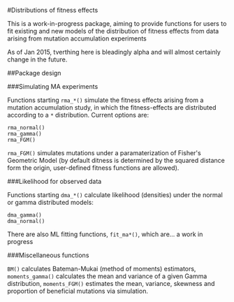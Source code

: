 #Distributions of fitness effects 

This is a work-in-progress package, aiming to provide functions for users to
fit existing and new models of the distribution of fitness effects from
data arising from  mutation accumulation experiments

As of Jan 2015, tverthing here is bleadingly alpha and will almost certainly
change in the future. 

##Package design


###Simulating MA experiments

Functions starting `rma_*()` simulate the fitness effects arising from a mutation
accumulation study, in which the fitness-effects are distributed according to a
`*` distribution. Current options are:


```
rma_normal()
rma_gamma()
rma_FGM()
```

`rma_FGM()` simulates mutations under a paramaterization of Fisher's Geometric Model (by default ditness is determined by the squared distance form the origin, user-defined fitness functions are allowed). 

###Likelihood for observed data

Functions starting `dma_*()` calculate likelihood (densities) under the normal or
gamma distributed models:

```
dma_gamma()
dma_normal()
```

There are also ML fitting functions, `fit_ma*()`, which are... a work in progress

###Miscellaneous functions

`BM()` calculates Bateman-Mukai (method of moments) estimators, `moments_gamma()`
calculates the mean and variance of a given Gamma distribution, `moments_FGM()`
estimates the mean, variance, skewness and proportion of beneficial mutations
via simulation. 
